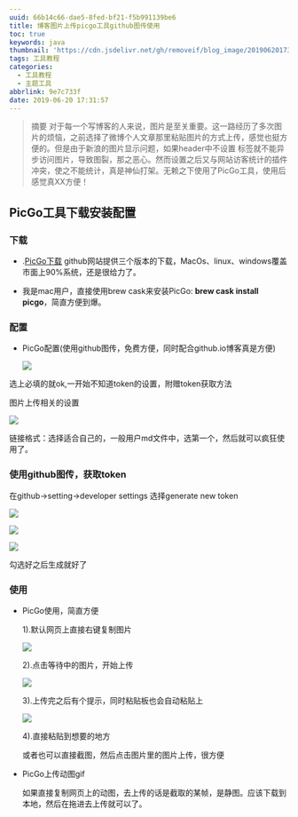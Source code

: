 ```yaml
---
uuid: 66b14c66-dae5-8fed-bf21-f5b991139be6
title: 博客图片上传picgo工具github图传使用
toc: true
keywords: java
thumbnail: 'https://cdn.jsdelivr.net/gh/removeif/blog_image/20190620173650.png'
tags: 工具教程
categories:
  - 工具教程
  - 主题工具
abbrlink: 9e7c733f
date: 2019-06-20 17:31:57
---
```

> 摘要
对于每一个写博客的人来说，图片是至关重要。这一路经历了多次图片的烦恼，之前选择了微博个人文章那里粘贴图片的方式上传，感觉也挺方便的。但是由于新浪的图片显示问题，如果header中不设置<!-- <meta name="referrer" content="no-referrer" /> 解决图片过期问题--> 标签就不能异步访问图片，导致图裂，那之恶心。然而设置之后又与网站访客统计的插件冲突，使之不能统计，真是神仙打架。无赖之下使用了PicGo工具，使用后感觉真XX方便！
<!-- more -->
## PicGo工具下载安装配置

### 下载

- .[PicGo下载](https://github.com/Molunerfinn/PicGo) github网站提供三个版本的下载，MacOs、linux、windows覆盖市面上90%系统，还是很给力了。

- 我是mac用户，直接使用brew cask来安装PicGo: **brew cask install picgo**，简直方便到爆。

### 配置

- PicGo配置(使用github图传，免费方便，同时配合github.io博客真是方便)

  ![](https://cdn.jsdelivr.net/gh/removeif/blog_image/20190620173723.png)

选上必填的就ok,一开始不知道token的设置，附赠token获取方法

图片上传相关的设置

![](https://cdn.jsdelivr.net/gh/removeif/blog_image/20190620173650.png)

链接格式：选择适合自己的，一般用户md文件中，选第一个，然后就可以疯狂使用了。

### 使用github图传，获取token

在github->setting->developer settings 选择generate new token

![](https://cdn.jsdelivr.net/gh/removeif/blog_image/20190620170732.png)

![](https://cdn.jsdelivr.net/gh/removeif/blog_image/20190620171238.png)

![](https://cdn.jsdelivr.net/gh/removeif/blog_image/20190620173443.png)

勾选好之后生成就好了

### 使用

- PicGo使用，简直方便

  1).默认网页上直接右键复制图片

  ![](https://cdn.jsdelivr.net/gh/removeif/blog_image/20190620172136.png)

  2).点击等待中的图片，开始上传

  ![](https://cdn.jsdelivr.net/gh/removeif/blog_image/20190620172046.png)

  3).上传完之后有个提示，同时粘贴板也会自动粘贴上

  ![](https://cdn.jsdelivr.net/gh/removeif/blog_image/20190620173543.png)

  4).直接粘贴到想要的地方

  或者也可以直接截图，然后点击图片里的图片上传，很方便

- PicGo上传动图gif

  如果直接复制网页上的动图，去上传的话是截取的某帧，是静图。应该下载到本地，然后在拖进去上传就可以了。

  
  